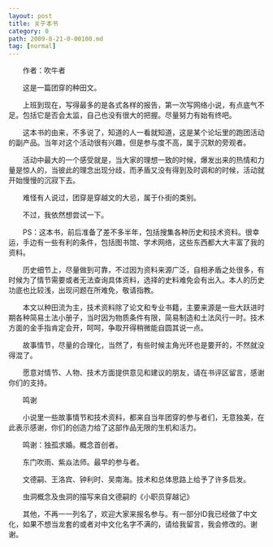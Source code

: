 ```yaml
---
layout: post
title: 关于本书﻿
category: 0
path: 2009-8-21-0-00100.md
tag: [normal]
---
```


　　作者：吹牛者

　　这是一篇团穿的种田文。

　　上班到现在，写得最多的是各式各样的报告，第一次写网络小说，有点底气不足。包括它是否会太监，自己也没有很大的把握。尽量努力有始有终吧。

　　这本书的由来，不多说了，知道的人一看就知道，这是某个论坛里的跑团活动的副产品。当年对这个活动很有兴趣，但是参与度不高，属于沉默的旁观者。

　　活动中最大的一个感受就是，当大家的理想一致的时候，爆发出来的热情和力量是惊人的，当彼此的理念出现分歧，而矛盾又没有得到及时调和的时候，活动就开始慢慢的沉寂下去。

　　难怪有人说过，团穿是穿越文的大忌，属于仆街的类别。

　　不过，我依然想尝试一下。

　　PS：这本书，前后准备了差不多半年，包括搜集各种历史和技术资料。很幸运，手边有一些有利的条件，包括图书馆、学术网络，这些东西都大大丰富了我的资料。

　　历史细节上，尽量做到可靠，不过因为资料来源广泛，自相矛盾之处很多，有时候为了情节需要或者无法查询具体资料，选择的史料难免会有出入。本人的历史功底也比较浅，出现问题在所难免，敬请指教。

　　本文以种田流为主，技术资料除了论文和专业书籍，主要来源是一些大跃进时期各种简易土法小册子，当时因为物质条件有限，简易制造和土法风行一时。技术方面的金手指肯定会开，呵呵，争取开得稍微能自圆其说一点。

　　故事情节，尽量的合理化，当然了，有些时候主角光环也是要开的，不然就没得混了。

　　愿意对情节、人物、技术方面提供意见和建议的朋友，请在书评区留言，感谢你们的支持。

　　鸣谢

　　小说里一些故事情节和技术资料，都来自当年团穿的参与者们，无意独美，在此表示感谢，你们的创造力给了这部作品无限的生机和活力。

　　鸣谢：独孤求婚。概念首创者。

　　东门吹雨、紫焱法师。最早的参与者。

　　文德嗣、王洛宾、钟利时、吴南海。技术和总体思路上给予了许多启发。

　　虫洞概念及虫洞的描写来自文德嗣的《小职员穿越记》

　　其他，不再一一列名了，欢迎大家来报名参与。有一部分ID我已经做了中文化，如果不想当龙套的或者对中文化名字不满的，请给我留言，我会修改的。谢谢。